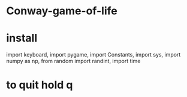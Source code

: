 # Conway-game-of-life
# install
import keyboard,
import pygame,
import Constants,
import sys,
import numpy as np,
from random import randint,
import time
# to quit hold q
